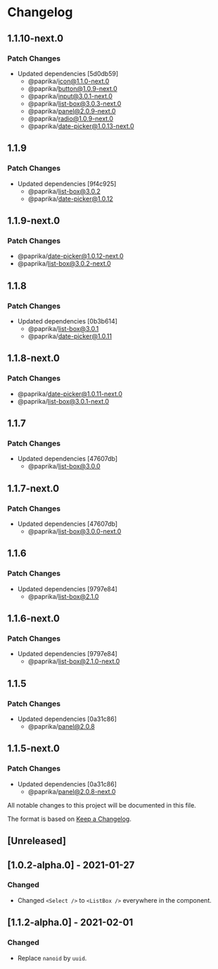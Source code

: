 # Changelog

## 1.1.10-next.0

### Patch Changes

- Updated dependencies [5d0db59]
  - @paprika/icon@1.1.0-next.0
  - @paprika/button@1.0.9-next.0
  - @paprika/input@3.0.1-next.0
  - @paprika/list-box@3.0.3-next.0
  - @paprika/panel@2.0.9-next.0
  - @paprika/radio@1.0.9-next.0
  - @paprika/date-picker@1.0.13-next.0

## 1.1.9

### Patch Changes

- Updated dependencies [9f4c925]
  - @paprika/list-box@3.0.2
  - @paprika/date-picker@1.0.12

## 1.1.9-next.0

### Patch Changes

- @paprika/date-picker@1.0.12-next.0
- @paprika/list-box@3.0.2-next.0

## 1.1.8

### Patch Changes

- Updated dependencies [0b3b614]
  - @paprika/list-box@3.0.1
  - @paprika/date-picker@1.0.11

## 1.1.8-next.0

### Patch Changes

- @paprika/date-picker@1.0.11-next.0
- @paprika/list-box@3.0.1-next.0

## 1.1.7

### Patch Changes

- Updated dependencies [47607db]
  - @paprika/list-box@3.0.0

## 1.1.7-next.0

### Patch Changes

- Updated dependencies [47607db]
  - @paprika/list-box@3.0.0-next.0

## 1.1.6

### Patch Changes

- Updated dependencies [9797e84]
  - @paprika/list-box@2.1.0

## 1.1.6-next.0

### Patch Changes

- Updated dependencies [9797e84]
  - @paprika/list-box@2.1.0-next.0

## 1.1.5

### Patch Changes

- Updated dependencies [0a31c86]
  - @paprika/panel@2.0.8

## 1.1.5-next.0

### Patch Changes

- Updated dependencies [0a31c86]
  - @paprika/panel@2.0.8-next.0

All notable changes to this project will be documented in this file.

The format is based on [Keep a Changelog](https://keepachangelog.com/en/1.0.0/).

## [Unreleased]

## [1.0.2-alpha.0] - 2021-01-27

### Changed

- Changed `<Select />` to `<ListBox />` everywhere in the component.

## [1.1.2-alpha.0] - 2021-02-01

### Changed

- Replace `nanoid` by `uuid`.
